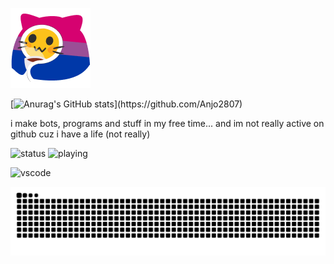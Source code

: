 ![Bi](https://raw.githubusercontent.com/ZoeBijl/QueerCats/refs/heads/main/MorningCoffee/PNG/QueerCatMorningCoffee_Bisexual.png)

[![Anurag's GitHub stats](https://github-readme-stats.vercel.app/api?username=anjo2807&hide_title=false&hide_rank=false&show_icons=true&include_all_commits=true&count_private=true&disable_animations=false&theme=dracula&locale=en&hide_border=false")](https://github.com/Anjo2807)

i make bots, programs and stuff in my free time... and im not really active on github cuz i have a life (not really)

![status](https://api.statusbadges.me/badge/status/949217364510122024?simple=true&style=for-the-badge)
![playing](https://api.statusbadges.me/badge/playing/949217364510122024?simple=true&style=for-the-badge)

![vscode](https://api.statusbadges.me/badge/vscode/949217364510122024?simple=true&style=for-the-badge)

![snake_gif](https://raw.githubusercontent.com/Anjo2807/Anjo2807/refs/heads/output/github-contribution-grid-snake-dark.svg)
